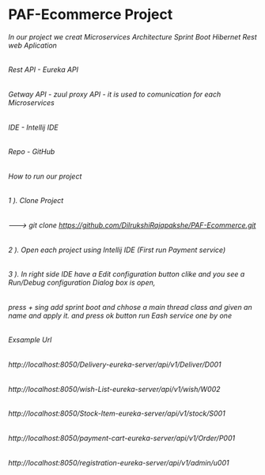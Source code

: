 # PAF-Ecommerce Project
###### In our project we creat Microservices  Architecture Sprint Boot Hibernet Rest web Aplication 
###### Rest API - Eureka API
###### Getway API - zuul proxy API - it is used to comunication for each Microservices 
###### IDE - Intellij IDE
###### Repo - GitHub

###### How to run our project

###### 1 ). Clone Project
###### ---> git clone https://github.com/DilrukshiRajapakshe/PAF-Ecommerce.git
###### 2 ). Open each project using Intellij IDE (First run Payment service)
###### 3 ). In right side IDE have a Edit configuration button clike and you see a Run/Debug configuration Dialog box is open,
######      press + sing add sprint boot and chhose a main thread class and given an name and apply it. and press ok button run Eash service one by one

 
###### Exsample Url

###### http://localhost:8050/Delivery-eureka-server/api/v1/Deliver/D001
###### http://localhost:8050/wish-List-eureka-server/api/v1/wish/W002
###### http://localhost:8050/Stock-Item-eureka-server/api/v1/stock/S001
###### http://localhost:8050/payment-cart-eureka-server/api/v1/Order/P001
###### http://localhost:8050/registration-eureka-server/api/v1/admin/u001 

